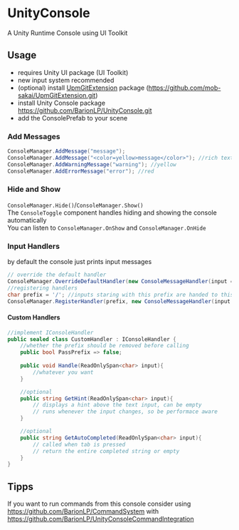 # UnityConsole
A Unity Runtime Console using UI Toolkit

## Usage
- requires Unity UI package (UI Toolkit)
- new input system recommended
- (optional) install [UpmGitExtension](https://github.com/mob-sakai/UpmGitExtension) package (https://github.com/mob-sakai/UpmGitExtension.git)
- install Unity Console package https://github.com/BarionLP/UnityConsole.git 
- add the ConsolePrefab to your scene

### Add Messages
```csharp
ConsoleManager.AddMessage("message");
ConsoleManager.AddMessage("<color=yellow>message</color>"); //rich text
ConsoleManager.AddWarningMessage("warning"); //yellow
ConsoleManager.AddErrorMessage("error"); //red
```
### Hide and Show
`ConsoleManager.Hide()`/`ConsoleManager.Show()`<br>
The `ConsoleToggle` component handles hiding and showing the console automatically<br>
You can listen to `ConsoleManager.OnShow` and `ConsoleManager.OnHide`  

### Input Handlers
by default the console just prints input messages
```csharp
// override the default handler
ConsoleManager.OverrideDefaultHandler(new ConsoleMessageHandler(input => {}));
//registering handlers
char prefix = '/'; //inputs staring with this prefix are handed to this handler
ConsoleManager.RegisterHandler(prefix, new ConsoleMessageHandler(input => {}));
```

#### Custom Handlers
```csharp
//implement IConsoleHandler
public sealed class CustomHandler : IConsoleHandler {
    //whether the prefix should be removed before calling
    public bool PassPrefix => false;
    
    public void Handle(ReadOnlySpan<char> input){
        //whatever you want
    }

    //optional
    public string GetHint(ReadOnlySpan<char> input){
        // displays a hint above the text input, can be empty
        // runs whenever the input changes, so be performace aware 
    }

    //optional
    public string GetAutoCompleted(ReadOnlySpan<char> input){
        // called when tab is pressed
        // return the entire completed string or empty 
    }
}
```

## Tipps
If you want to run commands from this console consider using https://github.com/BarionLP/CommandSystem with https://github.com/BarionLP/UnityConsoleCommandIntegration